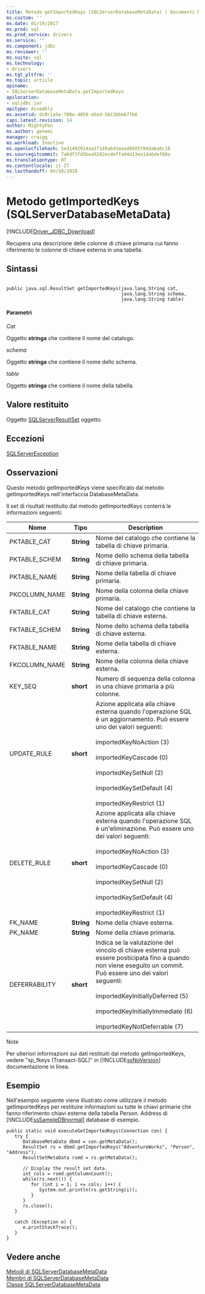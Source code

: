 ```yaml
---
title: Metodo getImportedKeys (SQLServerDatabaseMetaData) | Documenti Microsoft
ms.custom: ''
ms.date: 01/19/2017
ms.prod: sql
ms.prod_service: drivers
ms.service: ''
ms.component: jdbc
ms.reviewer: ''
ms.suite: sql
ms.technology:
- drivers
ms.tgt_pltfrm: ''
ms.topic: article
apiname:
- SQLServerDatabaseMetaData.getImportedKeys
apilocation:
- sqljdbc.jar
apitype: Assembly
ms.assetid: dc8c1a5e-700e-4059-a5ed-5013bbb87fb6
caps.latest.revision: 14
author: MightyPen
ms.author: genemi
manager: craigg
ms.workload: Inactive
ms.openlocfilehash: 5ed1492914aa1f149a641eead6605704daba6c10
ms.sourcegitcommit: 7a6df3fd5bea9282ecdeffa94d13ea1da6def80a
ms.translationtype: HT
ms.contentlocale: it-IT
ms.lasthandoff: 04/16/2018
---
```

# <a name="getimportedkeys-method-sqlserverdatabasemetadata"></a>Metodo getImportedKeys (SQLServerDatabaseMetaData)
[!INCLUDE[Driver_JDBC_Download](../../../includes/driver_jdbc_download.md)]

  Recupera una descrizione delle colonne di chiave primaria cui fanno riferimento le colonne di chiave esterna in una tabella.  
  
## <a name="syntax"></a>Sintassi  
  
```  
  
public java.sql.ResultSet getImportedKeys(java.lang.String cat,  
                                          java.lang.String schema,  
                                          java.lang.String table)  
```  
  
#### <a name="parameters"></a>Parametri  
 *Cat*  
  
 Oggetto **stringa** che contiene il nome del catalogo.  
  
 *schema*  
  
 Oggetto **stringa** che contiene il nome dello schema.  
  
 *table*  
  
 Oggetto **stringa** che contiene il nome della tabella.  
  
## <a name="return-value"></a>Valore restituito  
 Oggetto [SQLServerResultSet](../../../connect/jdbc/reference/sqlserverresultset-class.md) oggetto.  
  
## <a name="exceptions"></a>Eccezioni  
 [SQLServerException](../../../connect/jdbc/reference/sqlserverexception-class.md)  
  
## <a name="remarks"></a>Osservazioni  
 Questo metodo getImportedKeys viene specificato dal metodo getImportedKeys nell'interfaccia DatabaseMetaData.  
  
 Il set di risultati restituito dal metodo getImportedKeys conterrà le informazioni seguenti:  
  
|Nome|Tipo|Description|  
|----------|----------|-----------------|  
|PKTABLE_CAT|**String**|Nome del catalogo che contiene la tabella di chiave primaria.|  
|PKTABLE_SCHEM|**String**|Nome dello schema della tabella di chiave primaria.|  
|PKTABLE_NAME|**String**|Nome della tabella di chiave primaria.|  
|PKCOLUMN_NAME|**String**|Nome della colonna della chiave primaria.|  
|FKTABLE_CAT|**String**|Nome del catalogo che contiene la tabella di chiave esterna.|  
|FKTABLE_SCHEM|**String**|Nome dello schema della tabella di chiave esterna.|  
|FKTABLE_NAME|**String**|Nome della tabella di chiave esterna.|  
|FKCOLUMN_NAME|**String**|Nome della colonna della chiave esterna.|  
|KEY_SEQ|**short**|Numero di sequenza della colonna in una chiave primaria a più colonne.|  
|UPDATE_RULE|**short**|Azione applicata alla chiave esterna quando l'operazione SQL è un aggiornamento. Può essere uno dei valori seguenti:<br /><br /> importedKeyNoAction (3)<br /><br /> importedKeyCascade (0)<br /><br /> importedKeySetNull (2)<br /><br /> importedKeySetDefault (4)<br /><br /> importedKeyRestrict (1)|  
|DELETE_RULE|**short**|Azione applicata alla chiave esterna quando l'operazione SQL è un'eliminazione. Può essere uno dei valori seguenti:<br /><br /> importedKeyNoAction (3)<br /><br /> importedKeyCascade (0)<br /><br /> importedKeySetNull (2)<br /><br /> importedKeySetDefault (4)<br /><br /> importedKeyRestrict (1)|  
|FK_NAME|**String**|Nome della chiave esterna.|  
|PK_NAME|**String**|Nome della chiave primaria.|  
|DEFERRABILITY|**short**|Indica se la valutazione del vincolo di chiave esterna può essere posticipata fino a quando non viene eseguito un commit. Può essere uno dei valori seguenti:<br /><br /> importedKeyInitiallyDeferred (5)<br /><br /> importedKeyInitiallyImmediate (6)<br /><br /> importedKeyNotDeferrable (7)|  
  
> [!NOTE]  
>  Per ulteriori informazioni sui dati restituiti dal metodo getImportedKeys, vedere "sp_fkeys (Transact-SQL)" in [!INCLUDE[ssNoVersion](../../../includes/ssnoversion_md.md)] documentazione in linea.  
  
## <a name="example"></a>Esempio  
 Nell'esempio seguente viene illustrato come utilizzare il metodo getImportedKeys per restituire informazioni su tutte le chiavi primarie che fanno riferimento chiavi esterne della tabella Person. Address di [!INCLUDE[ssSampleDBnormal](../../../includes/sssampledbnormal_md.md)] database di esempio.  
  
```  
public static void executeGetImportedKeys(Connection con) {  
   try {  
      DatabaseMetaData dbmd = con.getMetaData();  
      ResultSet rs = dbmd.getImportedKeys("AdventureWorks", "Person", "Address");  
      ResultSetMetaData rsmd = rs.getMetaData();  
  
      // Display the result set data.  
      int cols = rsmd.getColumnCount();  
      while(rs.next()) {  
         for (int i = 1; i <= cols; i++) {  
            System.out.println(rs.getString(i));  
         }  
      }  
      rs.close();  
   }   
  
   catch (Exception e) {  
      e.printStackTrace();  
   }  
}  
```  
  
## <a name="see-also"></a>Vedere anche  
 [Metodi di SQLServerDatabaseMetaData](../../../connect/jdbc/reference/sqlserverdatabasemetadata-methods.md)   
 [Membri di SQLServerDatabaseMetaData](../../../connect/jdbc/reference/sqlserverdatabasemetadata-members.md)   
 [Classe SQLServerDatabaseMetaData](../../../connect/jdbc/reference/sqlserverdatabasemetadata-class.md)  
  
  
